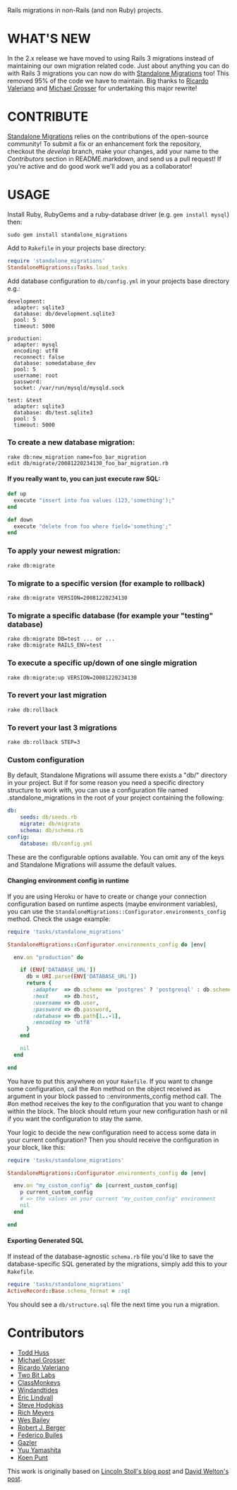 Rails migrations in non-Rails (and non Ruby) projects.

WHAT'S NEW
==========
In the 2.x release we have moved to using Rails 3 migrations instead of maintaining our own migration related code. Just about anything you can do with Rails 3 migrations you can now do with [Standalone Migrations](https://github.com/thuss/standalone-migrations) too! This removed 95% of the code we have to maintain. Big thanks to [Ricardo Valeriano](http://ricardovaleriano.com/) and [Michael Grosser](http://pragmatig.wordpress.com) for undertaking this major rewrite!

CONTRIBUTE
==========
[Standalone Migrations](https://github.com/thuss/standalone-migrations) relies on the contributions of the open-source community! To submit a fix or an enhancement fork the repository, checkout the *develop* branch, make your changes, add your name to the *Contributors* section in README.markdown, and send us a pull request! If you're active and do good work we'll add you as a collaborator!

USAGE
=====
Install Ruby, RubyGems and a ruby-database driver (e.g. `gem install mysql`) then:

    sudo gem install standalone_migrations

Add to `Rakefile` in your projects base directory:

```ruby
require 'standalone_migrations'
StandaloneMigrations::Tasks.load_tasks
```

Add database configuration to `db/config.yml` in your projects base directory e.g.:

    development:
      adapter: sqlite3
      database: db/development.sqlite3
      pool: 5
      timeout: 5000

    production:
      adapter: mysql
      encoding: utf8
      reconnect: false
      database: somedatabase_dev
      pool: 5
      username: root
      password:
      socket: /var/run/mysqld/mysqld.sock

    test: &test
      adapter: sqlite3
      database: db/test.sqlite3
      pool: 5
      timeout: 5000

### To create a new database migration:

    rake db:new_migration name=foo_bar_migration
    edit db/migrate/20081220234130_foo_bar_migration.rb

#### If you really want to, you can just execute raw SQL:

```ruby
def up
  execute "insert into foo values (123,'something');"
end

def down
  execute "delete from foo where field='something';"
end
```

### To apply your newest migration:

    rake db:migrate

### To migrate to a specific version (for example to rollback)

    rake db:migrate VERSION=20081220234130

### To migrate a specific database (for example your "testing" database)

    rake db:migrate DB=test ... or ...
    rake db:migrate RAILS_ENV=test

### To execute a specific up/down of one single migration

    rake db:migrate:up VERSION=20081220234130

### To revert your last migration

    rake db:rollback

### To revert your last 3 migrations

    rake db:rollback STEP=3

### Custom configuration

By default, Standalone Migrations will assume there exists a "db/"
directory in your project. But if for some reason you need a specific
directory structure to work with, you can use a configuration file
named .standalone_migrations in the root of your project containing
the following:

```yaml
db:
    seeds: db/seeds.rb
    migrate: db/migrate
    schema: db/schema.rb
config:
    database: db/config.yml
```

These are the configurable options available. You can omit any of
the keys and Standalone Migrations will assume the default values. 

#### Changing environment config in runtime

If you are using Heroku or have to create or change your connection
configuration based on runtime aspects (maybe environment variables),
you can use the `StandaloneMigrations::Configurator.environments_config`
method. Check the usage example:

```ruby
require 'tasks/standalone_migrations'

StandaloneMigrations::Configurator.environments_config do |env|

  env.on "production" do

    if (ENV['DATABASE_URL'])
      db = URI.parse(ENV['DATABASE_URL'])
      return {
        :adapter  => db.scheme == 'postgres' ? 'postgresql' : db.scheme,
        :host     => db.host,
        :username => db.user,
        :password => db.password,
        :database => db.path[1..-1],
        :encoding => 'utf8'
      }
    end

    nil
  end

end
```

You have to put this anywhere on your `Rakefile`. If you want to
change some configuration, call the #on method on the object
received as argument in your block passed to ::environments_config
method call. The #on method receives the key to the configuration
that you want to change within the block. The block should return
your new configuration hash or nil if you want the configuration
to stay the same.

Your logic to decide the new configuration need to access some data
in your current configuration? Then you should receive the configuration
in your block, like this:

```ruby
require 'tasks/standalone_migrations'

StandaloneMigrations::Configurator.environments_config do |env|

  env.on "my_custom_config" do |current_custom_config|
    p current_custom_config
    # => the values on your current "my_custom_config" environment
    nil
  end

end
```

#### Exporting Generated SQL

If instead of the database-agnostic `schema.rb` file you'd like to
save the database-specific SQL generated by the migrations, simply
add this to your `Rakefile`.

```ruby
require 'tasks/standalone_migrations'
ActiveRecord::Base.schema_format = :sql
```

You should see a `db/structure.sql` file the next time you run a
migration.

Contributors
============
 - [Todd Huss](http://gabrito.com/)
 - [Michael Grosser](http://pragmatig.wordpress.com)
 - [Ricardo Valeriano](http://ricardovaleriano.com/)
 - [Two Bit Labs](http://twobitlabs.com/)
 - [ClassMonkeys](http://www.classmonkeys.com/) 
 - [Windandtides](http://windandtides.com/)
 - [Eric Lindvall](http://bitmonkey.net)
 - [Steve Hodgkiss](http://stevehodgkiss.com/)
 - [Rich Meyers](https://github.com/richmeyers)
 - [Wes Bailey](http://exposinggotchas.blogspot.com/)
 - [Robert J. Berger](http://blog.ibd.com/)
 - [Federico Builes](http://mheroin.com/)
 - [Gazler](http://blog.gazler.com/)
 - [Yuu Yamashita](https://github.com/yyuu)
 - [Koen Punt](http://www.koen.pt/)

This work is originally based on [Lincoln Stoll's blog post](http://lstoll.net/2008/04/stand-alone-activerecord-migrations/) and [David Welton's post](http://journal.dedasys.com/2007/01/28/using-migrations-outside-of-rails).
